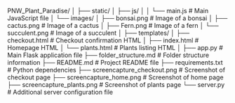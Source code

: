 PNW_Plant_Paradise/
│
├── static/
│   ├── js/
│   │   └── main.js              # Main JavaScript file
│   └── images/
│       ├── bonsai.png           # Image of a bonsai
│       ├── cactus.png           # Image of a cactus
│       ├── Fern.png             # Image of a fern
│       └── succulent.png        # Image of a succulent
│
├── templates/
│   ├── checkout.html            # Checkout confirmation HTML
│   ├── index.html               # Homepage HTML
│   └── plants.html              # Plants listing HTML
│
├── app.py                       # Main Flask application file
├── folder_structure.md          # Folder structure information
├── README.md                    # Project README file
├── requirements.txt             # Python dependencies
├── screencapture_checkout.png   # Screenshot of checkout page
├── screencapture_home.png       # Screenshot of home page
├── screencapture_plants.png     # Screenshot of plants page
└── server.py                    # Additional server configuration file
